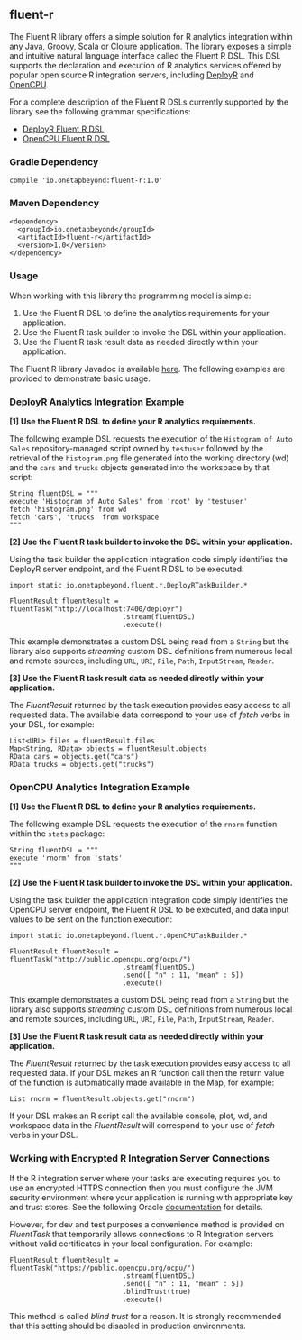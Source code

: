 ## fluent-r

The Fluent R library offers a simple solution for R analytics integration within any Java, Groovy, Scala or Clojure application. The library exposes a simple and intuitive natural language interface called the Fluent R DSL. This DSL supports the declaration and execution of R analytics services offered by popular open source R integration servers, including [DeployR](http://deployr.revolutionanalytics.com) and [OpenCPU](http://opencpu.org).

For a complete description of the Fluent R DSLs currently supported by the library see the following grammar specifications:

- [DeployR Fluent R DSL](dsl/deployr/README.md)
- [OpenCPU Fluent R DSL](dsl/opencpu/README.md)

### Gradle Dependency

```
compile 'io.onetapbeyond:fluent-r:1.0'
```

### Maven Dependency

```
<dependency>
  <groupId>io.onetapbeyond</groupId>
  <artifactId>fluent-r</artifactId>
  <version>1.0</version>
</dependency>
```

### Usage

When working with this library the programming model is simple:

1. Use the Fluent R DSL to define the analytics requirements for your application.
2. Use the Fluent R task builder to invoke the DSL within your application.
3. Use the Fluent R task result data as needed directly within your application.

The Fluent R library Javadoc is available [here](http://www.javadoc.io/doc/io.onetapbeyond/fluent-r/). The following examples are provided to demonstrate basic usage.

### DeployR Analytics Integration Example

**[1] Use the Fluent R DSL to define your R analytics requirements.**

The following example DSL requests the execution of the `Histogram of Auto Sales` repository-managed script owned by `testuser` followed by the retrieval of the `histogram.png` file generated into the working directory (wd) and the `cars` and `trucks` objects generated into the workspace by that script:

```
String fluentDSL = """
execute 'Histogram of Auto Sales' from 'root' by 'testuser'
fetch 'histogram.png' from wd
fetch 'cars', 'trucks' from workspace
"""
```

**[2] Use the Fluent R task builder to invoke the DSL within your application.**

Using the task builder the application integration code simply identifies the DeployR server endpoint, and the Fluent R DSL to be executed:

```
import static io.onetapbeyond.fluent.r.DeployRTaskBuilder.*

FluentResult fluentResult = fluentTask("http://localhost:7400/deployr")
						    .stream(fluentDSL)
						    .execute()
```

This example demonstrates a custom DSL being read from a `String` but the library also supports *streaming* custom DSL definitions from numerous local and remote sources, including `URL`, `URI`, `File`, `Path`, `InputStream`, `Reader`.

**[3] Use the Fluent R task result data as needed directly within your application.**

The *FluentResult* returned by the task execution provides easy access to all requested data. The available data correspond to your use of *fetch* verbs in your DSL, for example:

```
List<URL> files = fluentResult.files
Map<String, RData> objects = fluentResult.objects
RData cars = objects.get("cars")
RData trucks = objects.get("trucks")
```

### OpenCPU Analytics Integration Example

**[1] Use the Fluent R DSL to define your R analytics requirements.**

The following example DSL requests the execution of the `rnorm` function within the `stats` package:

```
String fluentDSL = """
execute 'rnorm' from 'stats'
"""
```

**[2] Use the Fluent R task builder to invoke the DSL within your application.**

Using the task builder the application integration code simply identifies the OpenCPU server endpoint, the Fluent R DSL to be executed, and data input values to be sent on the function execution:

```
import static io.onetapbeyond.fluent.r.OpenCPUTaskBuilder.*

FluentResult fluentResult = fluentTask("http://public.opencpu.org/ocpu/")
						    .stream(fluentDSL)
						    .send([ "n" : 11, "mean" : 5])
						    .execute()
```

This example demonstrates a custom DSL being read from a `String` but the library also supports *streaming* custom DSL definitions from numerous local and remote sources, including `URL`, `URI`, `File`, `Path`, `InputStream`, `Reader`.

**[3] Use the Fluent R task result data as needed directly within your application.**

The *FluentResult* returned by the task execution provides easy access to all requested data. If your DSL makes an R function call then the return value of the function is automatically made available in the Map, for example:

```
List rnorm = fluentResult.objects.get("rnorm")
```

If your DSL makes an R script call the available console, plot, wd, and workspace data in the *FluentResult* will correspond to your use of *fetch* verbs in your DSL.

### Working with Encrypted R Integration Server Connections

If the R integration server where your tasks are executing requires
you to use an encrypted HTTPS connection then you must configure the
JVM security environment where your application is running with
appropriate key and trust stores. See the following Oracle
[documentation](http://docs.oracle.com/javase/8/docs/technotes/guides/security/jsse/JSSERefGuide.html) for details.

However, for dev and test purposes a convenience method is provided on
*FluentTask* that temporarily allows connections to R Integration
servers without valid certificates in your local configuration. For example:

```
FluentResult fluentResult = fluentTask("https://public.opencpu.org/ocpu/")
						    .stream(fluentDSL)
						    .send([ "n" : 11, "mean" : 5])
						    .blindTrust(true)
						    .execute()
```

This method is called *blind trust* for a reason. It is strongly recommended that this setting should be disabled in production environments.
